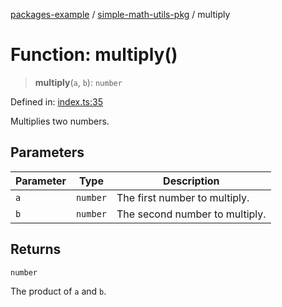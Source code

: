 [packages-example](../../README.md) / [simple-math-utils-pkg](../README.md) / multiply

# Function: multiply()

> **multiply**(`a`, `b`): `number`

Defined in: [index.ts:35](https://github.com/typedoc2md/typedoc-plugin-markdown-examples/blob/main/examples/packages/packages/simple-math-utils/index.ts#L35)

Multiplies two numbers.

## Parameters

| Parameter | Type | Description |
| ------ | ------ | ------ |
| `a` | `number` | The first number to multiply. |
| `b` | `number` | The second number to multiply. |

## Returns

`number`

The product of `a` and `b`.
